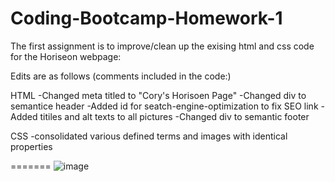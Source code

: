 # Coding-Bootcamp-Homework-1

The first assignment is to improve/clean up the exising html and css code for the Horiseon webpage:

Edits are as follows (comments included in the code:)

HTML
-Changed meta titled to "Cory's Horisoen Page"
-Changed div to semantice header
-Added id for seatch-engine-optimization to fix SEO link
-Added titiles and alt texts to all pictures
-Changed div to semantic footer

CSS
-consolidated various defined terms and images with identical properties

=======
![image](https://user-images.githubusercontent.com/60293516/119354300-ebe65800-bc71-11eb-9867-c98c33beecf5.png)


